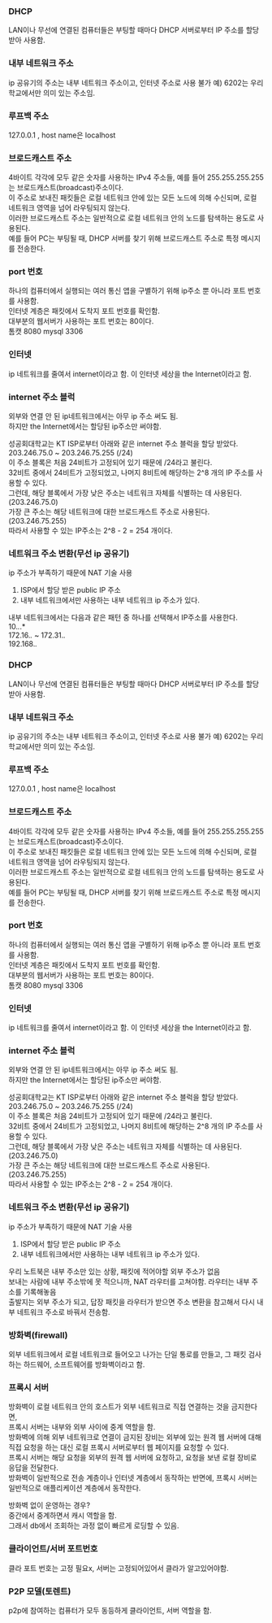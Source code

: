 ### DHCP
LAN이나 무선에 연결된 컴퓨터들은 부팅할 때마다 DHCP 서버로부터 IP 주소를 할당받아 사용함.

### 내부 네트워크 주소
ip 공유기의 주소는 내부 네트워크 주소이고, 인터넷 주소로 사용 불가
예) 6202는 우리 학교에서만 의미 있는 주소임.

### 루프백 주소  
127.0.0.1 , host name은 localhost  

### 브로드캐스트 주소
4바이트 각각에 모두 같은 숫자를 사용하는 IPv4 주소들, 예를 들어 255.255.255.255는 브로드캐스트(broadcast)주소이다.   
이 주소로 보내진 패킷들은 로컬 네트워크 안에 있는 모든 노드에 의해 수신되며, 로컬 네트워크 영역을 넘어 라우팅되지 않는다.  
이러한 브로드캐스트 주소는 일반적으로 로컬 네트워크 안의 노드를 탐색하는 용도로 사용된다.  
예를 들어 PC는 부팅될 때, DHCP 서버를 찾기 위해 브로드캐스트 주소로 특정 메시지를 전송한다.  

### port 번호
하나의 컴퓨터에서 실행되는 여러 통신 앱을 구별하기 위해 ip주소 뿐 아니라 포트 번호를 사용함.  
인터넷 계층은 패킷에서 도착지 포트 번호를 확인함.  
대부분의 웹서버가 사용하는 포트 번호는 80이다.  
톰캣 8080 mysql 3306  

### 인터넷
ip 네트워크를 줄여서 internet이라고 함.
이 인터넷 세상을 the Internet이라고 함.  

### internet 주소 블럭
외부와 연결 안 된 ip네트워크에서는 아무 ip 주소 써도 됨.  
하지만 the Internet에서는 할당된 ip주소만 써야함.  

성공회대학교는 KT ISP로부터 아래와 같은 internet 주소 블럭을 할당 받았다.  
 203.246.75.0 ~ 203.246.75.255 (/24)  
이 주소 블록은 처음 24비트가 고정되어 있기 때문에 /24라고 불린다.  
32비트 중에서 24비트가 고정되었고, 나머지 8비트에 해당하는 2^8 개의 IP 주소를 사용할 수 있다.  
그런데, 해당 블록에서 가장 낮은 주소는 네트워크 자체를 식별하는 데 사용된다. (203.246.75.0)  
가장 큰 주소는 해당 네트워크에 대한 브로드캐스트 주소로 사용된다. (203.246.75.255)  
따라서 사용할 수 있는 IP주소는 2^8 - 2 = 254 개이다.  

### 네트워크 주소 변환(무선 ip 공유기)
ip 주소가 부족하기 때문에 NAT 기술 사용
1. ISP에서 할당 받은 public IP 주소
2. 내부 네트워크에서만 사용하는 내부 네트워크 ip 주소가 있다.

내부 네트워크에서는 다음과 같은 패턴 중 하나를 선택해서 IP주소를 사용한다.  
 10.*.*.*  
 172.16.*.* ~ 172.31.*.*  
 192.168.*.*   
### DHCP
LAN이나 무선에 연결된 컴퓨터들은 부팅할 때마다 DHCP 서버로부터 IP 주소를 할당받아 사용함.

### 내부 네트워크 주소
ip 공유기의 주소는 내부 네트워크 주소이고, 인터넷 주소로 사용 불가
예) 6202는 우리 학교에서만 의미 있는 주소임.

### 루프백 주소  
127.0.0.1 , host name은 localhost  

### 브로드캐스트 주소
4바이트 각각에 모두 같은 숫자를 사용하는 IPv4 주소들, 예를 들어 255.255.255.255는 브로드캐스트(broadcast)주소이다.   
이 주소로 보내진 패킷들은 로컬 네트워크 안에 있는 모든 노드에 의해 수신되며, 로컬 네트워크 영역을 넘어 라우팅되지 않는다.  
이러한 브로드캐스트 주소는 일반적으로 로컬 네트워크 안의 노드를 탐색하는 용도로 사용된다.  
예를 들어 PC는 부팅될 때, DHCP 서버를 찾기 위해 브로드캐스트 주소로 특정 메시지를 전송한다.  

### port 번호
하나의 컴퓨터에서 실행되는 여러 통신 앱을 구별하기 위해 ip주소 뿐 아니라 포트 번호를 사용함.  
인터넷 계층은 패킷에서 도착지 포트 번호를 확인함.  
대부분의 웹서버가 사용하는 포트 번호는 80이다.  
톰캣 8080 mysql 3306  

### 인터넷
ip 네트워크를 줄여서 internet이라고 함.
이 인터넷 세상을 the Internet이라고 함.  

### internet 주소 블럭
외부와 연결 안 된 ip네트워크에서는 아무 ip 주소 써도 됨.  
하지만 the Internet에서는 할당된 ip주소만 써야함.  

성공회대학교는 KT ISP로부터 아래와 같은 internet 주소 블럭을 할당 받았다.  
 203.246.75.0 ~ 203.246.75.255 (/24)  
이 주소 블록은 처음 24비트가 고정되어 있기 때문에 /24라고 불린다.  
32비트 중에서 24비트가 고정되었고, 나머지 8비트에 해당하는 2^8 개의 IP 주소를 사용할 수 있다.  
그런데, 해당 블록에서 가장 낮은 주소는 네트워크 자체를 식별하는 데 사용된다. (203.246.75.0)  
가장 큰 주소는 해당 네트워크에 대한 브로드캐스트 주소로 사용된다. (203.246.75.255)  
따라서 사용할 수 있는 IP주소는 2^8 - 2 = 254 개이다.  

### 네트워크 주소 변환(무선 ip 공유기)
ip 주소가 부족하기 때문에 NAT 기술 사용
1. ISP에서 할당 받은 public IP 주소
2. 내부 네트워크에서만 사용하는 내부 네트워크 ip 주소가 있다.

우리 노트북은 내부 주소만 있는 상황, 패킷에 적어야할 외부 주소가 없음  
보내는 사람에 내부 주소밖에 못 적으니까, NAT 라우터를 고쳐야함. 라우터는 내부 주소를 기록해놓음  
출발지는 외부 주소가 되고, 답장 패킷을 라우터가 받으면 주소 변환을 참고해서 다시 내부 네트워크 주소로 바꿔서 전송함.  

### 방화벽(firewall)
외부 네트워크에서 로컬 네트워크로 들어오고 나가는 단일 통로를 만들고, 그 패킷 검사하는 하드웨어, 소프트웨어를 방화벽이라고 함.  

### 프록시 서버  
방화벽이 로컬 네트워크 안의 호스트가 외부 네트워크로 직접 연결하는 것을 금지한다면,  
프록시 서버는 내부와 외부 사이에 중계 역할을 함.  
방화벽에 의해 외부 네트워크로 연결이 금지된 장비는 외부에 있는 원격 웹 서버에 대해 직접 요청을 하는 대신 로컬 프록시 서버로부터 웹 페이지를 요청할 수 있다.  
프록시 서버는 해당 요청을 외부의 원격 웹 서버에 요청하고, 요청을 보낸 로컬 장비로 응답을 전달한다.  
방화벽이 일반적으로 전송 계층이나 인터넷 계층에서 동작하는 반면에, 프록시 서버는 일반적으로 애플리케이션 계층에서 동작한다.  

방화벽 없이 운영하는 경우?  
중간에서 중계하면서 캐시 역할을 함.  
그래서 db에서 조회하는 과정 없이 빠르게 로딩할 수 있음.  

### 클라이언트/서버 포트번호
클라 포트 번호는 고정 필요x, 서버는 고정되어있어서 클라가 알고있어야함.  

### P2P 모델(토렌트)  
p2p에 참여하는 컴퓨터가 모두 동등하게 클라이언트, 서버 역할을 함.  
